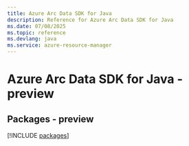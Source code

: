 ```yaml
---
title: Azure Arc Data SDK for Java
description: Reference for Azure Arc Data SDK for Java
ms.date: 07/08/2025
ms.topic: reference
ms.devlang: java
ms.service: azure-resource-manager
---
```

# Azure Arc Data SDK for Java - preview
## Packages - preview
[!INCLUDE [packages](arc-data-index.md)]